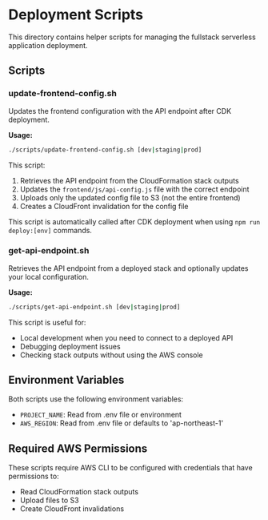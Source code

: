 # Deployment Scripts

This directory contains helper scripts for managing the fullstack serverless application deployment.

## Scripts

### update-frontend-config.sh

Updates the frontend configuration with the API endpoint after CDK deployment.

**Usage:**
```bash
./scripts/update-frontend-config.sh [dev|staging|prod]
```

This script:
1. Retrieves the API endpoint from the CloudFormation stack outputs
2. Updates the `frontend/js/api-config.js` file with the correct endpoint
3. Uploads only the updated config file to S3 (not the entire frontend)
4. Creates a CloudFront invalidation for the config file

This script is automatically called after CDK deployment when using `npm run deploy:[env]` commands.

### get-api-endpoint.sh

Retrieves the API endpoint from a deployed stack and optionally updates your local configuration.

**Usage:**
```bash
./scripts/get-api-endpoint.sh [dev|staging|prod]
```

This script is useful for:
- Local development when you need to connect to a deployed API
- Debugging deployment issues
- Checking stack outputs without using the AWS console

## Environment Variables

Both scripts use the following environment variables:
- `PROJECT_NAME`: Read from .env file or environment
- `AWS_REGION`: Read from .env file or defaults to 'ap-northeast-1'

## Required AWS Permissions

These scripts require AWS CLI to be configured with credentials that have permissions to:
- Read CloudFormation stack outputs
- Upload files to S3
- Create CloudFront invalidations